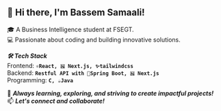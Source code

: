 

## 👋 Hi there, I'm Bassem Samaali!
🎓 A Business Intelligence student at FSEGT. </br>
💻 Passionate about coding and building innovative solutions.

***🛠️ Tech Stack*** </br>
Frontend: **`⚛️React, 🇳 Next.js, ✨tailwindcss`** </br>
Backend: **`Restful API with 🍃Spring Boot, 🇳 Next.js`** </br>
Programming: **`C, ☕Java`** </br>

🌟 ***Always learning, exploring, and striving to create impactful projects!*** </br>
📫 ***Let's connect and collaborate!***</br>

<!--
**samaalibassem123/samaalibassem123** is a ✨ _special_ ✨ repository because its `README.md` (this file) appears on your GitHub profile.

Here are some ideas to get you started:

- 🔭 I’m currently working on ...
- 🌱 I’m currently learning ...
- 👯 I’m looking to collaborate on ...
- 🤔 I’m looking for help with ...
- 💬 Ask me about ...
- 📫 How to reach me: ...
- 😄 Pronouns: ...
- ⚡ Fun fact: ...
-->
